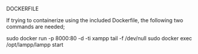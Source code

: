 DOCKERFILE 


If trying to containerize using the included Dockerfile, the following two commands are needed; 

   sudo docker run -p 8000:80 -d -ti xampp tail -f /dev/null
   sudo docker exec /opt/lampp/lampp start

